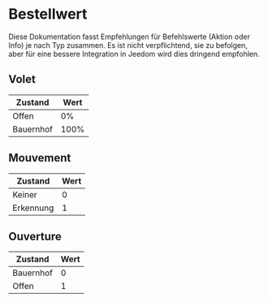 # Bestellwert

Diese Dokumentation fasst Empfehlungen für Befehlswerte (Aktion oder Info) je nach Typ zusammen. Es ist nicht verpflichtend, sie zu befolgen, aber für eine bessere Integration in Jeedom wird dies dringend empfohlen.

## Volet

| Zustand            | Wert        |
| --------------- | ------------- |
| Offen          |   0%          |
| Bauernhof           | 100%          |

## Mouvement

| Zustand            | Wert        |
| --------------- | ------------- |
| Keiner           | 0             |
| Erkennung       | 1             |

## Ouverture

| Zustand            | Wert        |
| --------------- | ------------- |
| Bauernhof           | 0             |
| Offen          | 1             |
